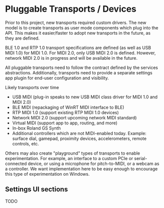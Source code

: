 # Pluggable Transports / Devices

Prior to this project, new transports required custom drivers. The new model is to create transports as user mode components which plug into the API. This makes it easier/faster to adopt new transports in the future, as they are defined.

BLE 1.0 and RTP 1.0 transport specifications are defined (as well as USB MIDI 1.0) for MIDI 1.0. For MIDI 2.0, only USB MIDI 2.0 is defined. However, network MIDI 2.0 is in progress and will be available in the future.

All pluggable transports need to follow the contract defined by the services abstractions. Additionally, transports need to provide a separate settings app plugin for end-user configuration and visibility.

Likely transports over time

* USB MIDI (plug-in speaks to new USB MIDI class driver for MIDI 1.0 and MIDI 2.0)
* BLE MIDI (repackaging of WinRT MIDI interface to BLE)
* RTP MIDI 1.0 (support existing RTP MIDI 1.0 devices)
* Network MIDI 2.0 (support upcoming network MIDI standard)
* Virtual MIDI (support app to app, routing, and more)
* In-box Roland GS Synth
* Additional controllers which are not MIDI-enabled today. Example: surface dial, gamepad, proximity devices, accelerometers, remote controls, etc.

Others may also create "playground" types of transports to enable experimentation. For example, an interface to a custom PCIe or serial-connected device, or using a microphone for pitch-to-MIDI, or a webcam as a controller. We want implementation here to be easy enough to encourage this type of experimentation on Windows.

## Settings UI sections

TODO
